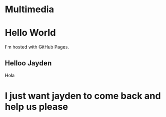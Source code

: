 # Multimedia
<!DOCTYPE html>
</html>
<body>
<h1>Hello World</h1>
<p>I'm hosted with GitHub Pages.</p>
</body>
</html>
<!DOCTYPE html>
</html>
<body>
  <h2>Helloo Jayden</h1>
 
 </body>
</html>
Hola
<h1>I just want jayden to come back and help us please</h1>
